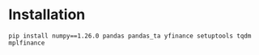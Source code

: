 # Installation

```pip install numpy==1.26.0 pandas pandas_ta yfinance setuptools tqdm mplfinance```
